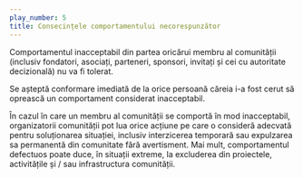 ```yaml
---
play_number: 5
title: Consecințele comportamentului necorespunzător
---
```

Comportamentul inacceptabil din partea oricărui membru al comunității (inclusiv fondatori, asociați, parteneri, sponsori, invitați și cei cu autoritate decizională) nu va fi tolerat. 

Se așteptă conformare imediată de la orice persoană căreia i-a fost cerut să oprească un comportament considerat inacceptabil. 

În cazul în care un membru al comunității se comportă în mod inacceptabil, organizatorii comunității pot lua orice acțiune pe care o consideră adecvată pentru soluționarea situației, inclusiv interzicerea temporară sau expulzarea sa permanentă din comunitate fără avertisment. Mai mult, comportamentul defectuos poate duce, în situații extreme, la excluderea din proiectele, activitățile și / sau infrastructura comunității. 

